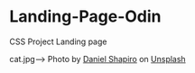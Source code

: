 # Landing-Page-Odin
CSS Project Landing page

cat.jpg--> Photo by <a href="https://unsplash.com/@dshap?utm_source=unsplash&utm_medium=referral&utm_content=creditCopyText">Daniel Shapiro</a> on <a href="https://unsplash.com/photos/0aq6V0gKmCU?utm_source=unsplash&utm_medium=referral&utm_content=creditCopyText">Unsplash</a>
  
